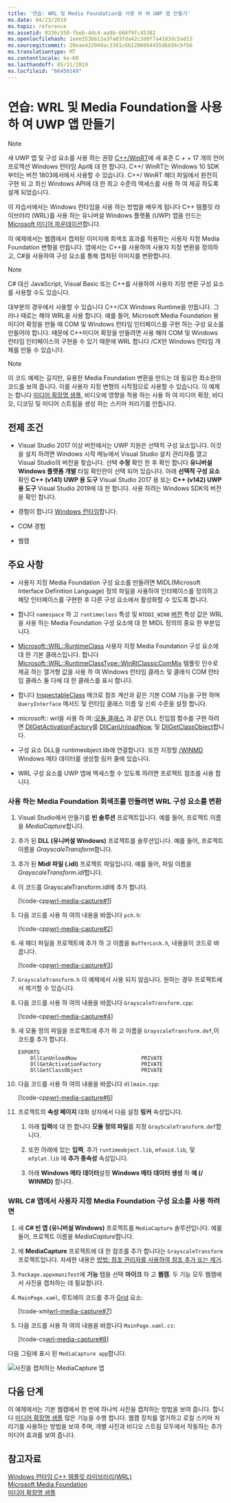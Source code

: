 ```yaml
---
title: '연습: WRL 및 Media Foundation을 사용 하 여 UWP 앱 만들기'
ms.date: 04/23/2019
ms.topic: reference
ms.assetid: 0336c550-fbeb-4dc4-aa9b-660f9fc45382
ms.openlocfilehash: 1eee353bb13a3fa03fda42c3d0f7a4103dc5ad13
ms.sourcegitcommit: 28eae422049ac3381c6b1206664455dbb56cbfb6
ms.translationtype: MT
ms.contentlocale: ko-KR
ms.lasthandoff: 05/31/2019
ms.locfileid: "66450149"
---
```

# <a name="walkthrough-creating-a-uwp-app-using-wrl-and-media-foundation"></a>연습: WRL 및 Media Foundation을 사용 하 여 UWP 앱 만들기

> [!NOTE]
> 새 UWP 앱 및 구성 요소를 사용 하는 권장 [ C++/WinRT](/windows/uwp/cpp-and-winrt-apis/)에 새 표준 C + + 17 개의 언어 프로젝션 Windows 런타임 Api에 대 한 합니다. C++/ WinRT는 Windows 10 SDK 부터는 버전 1803에서에서 사용할 수 있습니다. C++/ WinRT 헤더 파일에서 완전히 구현 되 고 최신 Windows API에 대 한 최고 수준의 액세스를 사용 하 여 제공 하도록 설계 되었습니다.

이 자습서에서는 Windows 런타임을 사용 하는 방법을 배우게 됩니다 C++ 템플릿 라이브러리 (WRL)를 사용 하는 유니버설 Windows 플랫폼 (UWP) 앱을 만드는 [Microsoft 미디어 파운데이션](/windows/desktop/medfound/microsoft-media-foundation-sdk)합니다.

이 예제에서는 웹캠에서 캡처된 이미지에 회색조 효과를 적용하는 사용자 지정 Media Foundation 변형을 만듭니다. 앱에서는 C++를 사용하여 사용자 지정 변환을 정의하고, C#을 사용하여 구성 요소를 통해 캡처된 이미지를 변환합니다.

> [!NOTE]
> C# 대신 JavaScript, Visual Basic 또는 C++를 사용하여 사용자 지정 변환 구성 요소를 사용할 수도 있습니다.

대부분의 경우에서 사용할 수 있습니다 C++/CX Windows Runtime을 만듭니다. 그러나 때로는 해야 WRL을 사용 합니다. 예를 들어, Microsoft Media Foundation 용 미디어 확장을 만들 때 COM 및 Windows 런타임 인터페이스를 구현 하는 구성 요소를 만들어야 합니다. 때문에 C++미디어 확장을 만들려면 사용 해야 COM 및 Windows 런타임 인터페이스의 구현을 수 있기 때문에 WRL 합니다 /CX만 Windows 런타임 개체를 만들 수 있습니다.

> [!NOTE]
> 이 코드 예제는 길지만, 유용한 Media Foundation 변환을 만드는 데 필요한 최소한의 코드를 보여 줍니다. 이를 사용자 지정 변형의 시작점으로 사용할 수 있습니다. 이 예제는 합니다 [미디어 확장명 샘플](https://code.msdn.microsoft.com/windowsapps/Media-extensions-sample-7b466096), 비디오에 영향을 적용 하는 사용 하 여 미디어 확장, 비디오, 디코딩 및 미디어 스트림을 생성 하는 스키마 처리기를 만듭니다.

## <a name="prerequisites"></a>전제 조건

- Visual Studio 2017 이상 버전에서는 UWP 지원은 선택적 구성 요소입니다. 이것을 설치 하려면 Windows 시작 메뉴에서 Visual Studio 설치 관리자를 열고 Visual Studio의 버전을 찾습니다. 선택 **수정** 확인 한 후 확인 합니다 **유니버설 Windows 플랫폼 개발** 타일 확인란이 선택 되어 있습니다. 아래 **선택적 구성 요소** 확인  **C++ (v141) UWP 용 도구** Visual Studio 2017 용 또는  **C++ (v142) UWP 용 도구** Visual Studio 2019에 대 한 합니다. 사용 하려는 Windows SDK의 버전을 확인 합니다. 

- 경험이 합니다 [Windows 런타임](https://msdn.microsoft.com/library/windows/apps/br211377.aspx)합니다.

- COM 경험

- 웹캠

## <a name="key-points"></a>주요 사항

- 사용자 지정 Media Foundation 구성 요소를 만들려면 MIDL(Microsoft Interface Definition Language) 정의 파일을 사용하여 인터페이스를 정의하고 해당 인터페이스를 구현한 후 다른 구성 요소에서 활성화할 수 있도록 합니다.

- 합니다 `namespace` 하 고 `runtimeclass` 특성 및 `NTDDI_WIN8` [버전](/windows/desktop/Midl/version) 특성 값은 WRL을 사용 하는 Media Foundation 구성 요소에 대 한 MIDL 정의의 중요 한 부분입니다.

- [Microsoft::WRL::RuntimeClass](runtimeclass-class.md) 사용자 지정 Media Foundation 구성 요소에 대 한 기본 클래스입니다. 합니다 [Microsoft::WRL::RuntimeClassType::WinRtClassicComMix](runtimeclasstype-enumeration.md) 템플릿 인수로 제공 하는 열거형 값을 사용 하 여 Windows 런타임 클래스 및 클래식 COM 런타임 클래스 둘 다에 대 한 클래스를 표시 합니다.

- 합니다 [InspectableClass](inspectableclass-macro.md) 매크로 참조 계산과 같은 기본 COM 기능을 구현 하며 `QueryInterface` 메서드 및 런타임 클래스 이름 및 신뢰 수준을 설정 합니다.

- microsoft:: wrl을 사용 하 여::[모듈 클래스](module-class.md) 과 같은 DLL 진입점 함수를 구현 하려면 [DllGetActivationFactory](https://msdn.microsoft.com/library/br205771.aspx)를 [DllCanUnloadNow](/windows/desktop/api/combaseapi/nf-combaseapi-dllcanunloadnow), 및 [ DllGetClassObject](/windows/desktop/api/combaseapi/nf-combaseapi-dllgetclassobject)합니다.

- 구성 요소 DLL을 runtimeobject.lib에 연결합니다. 또한 지정할 [/WINMD](../../cppcx/compiler-and-linker-options-c-cx.md) Windows 메타 데이터를 생성할 링커 줄에 있습니다.

- WRL 구성 요소를 UWP 앱에 액세스할 수 있도록 하려면 프로젝트 참조를 사용 합니다.

### <a name="to-use-the-wrl-to-create-the-media-foundation-grayscale-transform-component"></a>사용 하는 Media Foundation 회색조를 만들려면 WRL 구성 요소를 변환

1. Visual Studio에서 만들기를 **빈 솔루션** 프로젝트입니다. 예를 들어, 프로젝트 이름을 *MediaCapture*합니다.

1. 추가 된 **DLL (유니버설 Windows)** 프로젝트를 솔루션입니다. 예를 들어, 프로젝트 이름을 *GrayscaleTransform*합니다.

1. 추가 된 **Midl 파일 (.idl)** 프로젝트 파일입니다. 예를 들어, 파일 이름을 *GrayscaleTransform.idl*합니다.

1. 이 코드를 GrayscaleTransform.idl에 추가 합니다.

   [!code-cpp[wrl-media-capture#1](../codesnippet/CPP/walkthrough-creating-a-windows-store-app-using-wrl-and-media-foundation_1.idl)]

1. 다음 코드를 사용 하 여의 내용을 바꿉니다 `pch.h`:

   [!code-cpp[wrl-media-capture#2](../codesnippet/CPP/walkthrough-creating-a-windows-store-app-using-wrl-and-media-foundation_2.h)]

1. 새 헤더 파일을 프로젝트에 추가 하 고 이름을 `BufferLock.h`, 내용을이 코드로 바꿉니다.

   [!code-cpp[wrl-media-capture#3](../codesnippet/CPP/walkthrough-creating-a-windows-store-app-using-wrl-and-media-foundation_3.h)]

1. `GrayscaleTransform.h` 이 예제에서 사용 되지 않습니다. 원하는 경우 프로젝트에서 제거할 수 있습니다.

1. 다음 코드를 사용 하 여의 내용을 바꿉니다 `GrayscaleTransform.cpp`:

   [!code-cpp[wrl-media-capture#4](../codesnippet/CPP/walkthrough-creating-a-windows-store-app-using-wrl-and-media-foundation_4.cpp)]

1. 새 모듈 정의 파일을 프로젝트에 추가 하 고 이름을 `GrayscaleTransform.def`,이 코드를 추가 합니다.

   ```
   EXPORTS
       DllCanUnloadNow                     PRIVATE
       DllGetActivationFactory             PRIVATE
       DllGetClassObject                   PRIVATE
   ```

1. 다음 코드를 사용 하 여의 내용을 바꿉니다 `dllmain.cpp`:

   [!code-cpp[wrl-media-capture#6](../codesnippet/CPP/walkthrough-creating-a-windows-store-app-using-wrl-and-media-foundation_6.cpp)]

1. 프로젝트의 **속성 페이지** 대화 상자에서 다음 설정 **링커** 속성입니다.

   1. 아래 **입력**에 대 한 합니다 **모듈 정의 파일**를 지정 `GrayScaleTransform.def`합니다.

   1. 또한 아래에 있는 **입력**, 추가 `runtimeobject.lib`, `mfuuid.lib`, 및 `mfplat.lib` 에 **추가 종속성** 속성입니다.

   1. 아래 **Windows 메타 데이터**설정 **Windows 메타 데이터 생성** 하 **예 (/ WINMD)** 합니다.

### <a name="to-use-the-wrl-the-custom-media-foundation-component-from-a-c-app"></a>WRL C# 앱에서 사용자 지정 Media Foundation 구성 요소를 사용 하려면

1. 새 **C# 빈 앱 (유니버설 Windows)** 프로젝트를 `MediaCapture` 솔루션입니다. 예를 들어, 프로젝트 이름을 *MediaCapture*합니다.

1. 에 **MediaCapture** 프로젝트에 대 한 참조를 추가 합니다는 `GrayscaleTransform` 프로젝트입니다. 자세한 내용은 [방법: 참조 관리자를 사용하여 참조 추가 또는 제거](/visualstudio/ide/how-to-add-or-remove-references-by-using-the-reference-manager).

1. `Package.appxmanifest`에 **기능** 탭을 선택 **마이크** 하 고 **웹캠**. 두 기능 모두 웹캠에서 사진을 캡처하는 데 필요합니다.

1. `MainPage.xaml`, 루트에이 코드를 추가 [Grid](https://msdn.microsoft.com/library/windows/apps/xaml/windows.ui.xaml.controls.grid.aspx) 요소:

   [!code-xml[wrl-media-capture#7](../codesnippet/Xaml/walkthrough-creating-a-windows-store-app-using-wrl-and-media-foundation_7.xaml)]

1. 다음 코드를 사용 하 여의 내용을 바꿉니다 `MainPage.xaml.cs`:

   [!code-cs[wrl-media-capture#8](../codesnippet/CSharp/walkthrough-creating-a-windows-store-app-using-wrl-and-media-foundation_8.cs)]

다음 그림에 표시 된 `MediaCapture app`합니다.

![사진을 캡처하는 MediaCapture 앱](../media/wrl_media_capture.png "WRL_Media_Capture")

## <a name="next-steps"></a>다음 단계

이 예제에서는 기본 웹캠에서 한 번에 하나씩 사진을 캡처하는 방법을 보여 줍니다. 합니다 [미디어 확장명 샘플](https://code.msdn.microsoft.com/windowsapps/Media-extensions-sample-7b466096) 많은 기능을 수행 합니다. 웹캠 장치를 열거하고 로컬 스키마 처리기를 사용하는 방법을 보여 주며, 개별 사진과 비디오 스트림 모두에서 작동하는 추가 미디어 효과를 보여 줍니다.

## <a name="see-also"></a>참고자료

[Windows 런타임 C++ 템플릿 라이브러리(WRL)](windows-runtime-cpp-template-library-wrl.md)<br/>
[Microsoft Media Foundation](/windows/desktop/medfound/microsoft-media-foundation-sdk)<br/>
[미디어 확장명 샘플](https://code.msdn.microsoft.com/windowsapps/Media-extensions-sample-7b466096)
